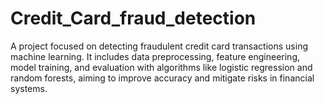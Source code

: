 # Credit_Card_fraud_detection
A project focused on detecting fraudulent credit card transactions using machine learning. It includes data preprocessing, feature engineering, model training, and evaluation with algorithms like logistic regression and random forests, aiming to improve accuracy and mitigate risks in financial systems.

